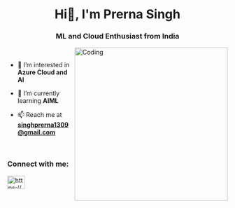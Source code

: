 <h1 align="center">Hi👋, I'm Prerna Singh</h1>
<h3 align="center">ML and Cloud Enthusiast from India</h3>
<img align="right" alt="Coding" width="350"src="https://user-images.githubusercontent.com/125440375/219616451-d945dd2e-356d-44bd-a3e4-690a7210b449.png">

<br>

- 👀 I’m interested in **Azure Cloud and AI**
  
- 🌱 I’m currently learning **AIML**

- 📫 Reach me at **singhprerna1309@gmail.com**

<br>
<h3 align="left">Connect with me:</h3>
<p align="left">
<a href="https://www.linkedin.com/in/prerna-singh-062197143" target="blank"><img align="center" src="https://raw.githubusercontent.com/rahuldkjain/github-profile-readme-generator/master/src/images/icons/Social/linked-in-alt.svg" alt="https://www.linkedin.com/in/prerna-singh-062197143" height="30" width="40" /></a>
</p>


<!---
singhprerna1309/singhprerna1309 is a ✨ special ✨ repository because its `README.md` (this file) appears on your GitHub profile.
You can click the Preview link to take a look at your changes.
--->
